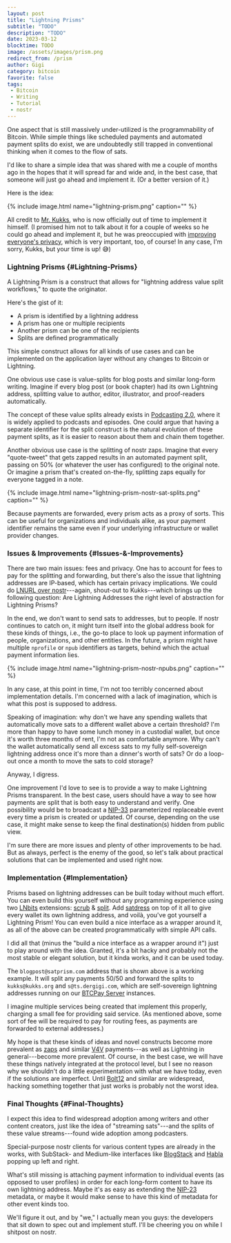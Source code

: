 ```yaml
---
layout: post
title: "Lightning Prisms"
subtitle: "TODO"
description: "TODO"
date: 2023-03-12
blocktime: TODO
image: /assets/images/prism.png
redirect_from: /prism
author: Gigi
category: bitcoin
favorite: false
tags:
 - Bitcoin
 - Writing
 - Tutorial
 - nostr
---
```


One aspect that is still massively under-utilized is the programmability
of Bitcoin. While simple things like scheduled payments and automated
payment splits do exist, we are undoubtedly still trapped in
conventional thinking when it comes to the flow of sats.

I\'d like to share a simple idea that was shared with me a couple of
months ago in the hopes that it will spread far and wide and, in the
best case, that someone will just go ahead and implement it. (Or a
better version of it.)

Here is the idea:

{% include image.html name="lightning-prism.png" caption="" %}

All credit to [Mr. Kukks](https://nostr.directory/p/MrKukks), who is now
officially out of time to implement it himself. (I promised him not to
talk about it for a couple of weeks so he could go ahead and implement
it, but he was preoccupied with [improving everyone\'s
privacy](https://nitter.at/MrKukks/status/1630221270246719489), which is
very important, too, of course! In any case, I\'m sorry, Kukks, but your
time is up! 😅)

### Lightning Prisms {#Lightning-Prisms}

A Lightning Prism is a construct that allows for \"lightning address
value split workflows,\" to quote the originator.

Here\'s the gist of it:

-   A prism is identified by a lightning address
-   A prism has one or multiple recipients
-   Another prism can be one of the recipients
-   Splits are defined programmatically

This simple construct allows for all kinds of use cases and can be
implemented on the application layer without any changes to Bitcoin or
Lightning.

One obvious use case is value-splits for blog posts and similar
long-form writing. Imagine if every blog post (or book chapter) had its
own Lightning address, splitting value to author, editor, illustrator,
and proof-readers automatically.

The concept of these value splits already exists in [Podcasting
2.0](https://github.com/Podcastindex-org/podcast-namespace/blob/main/value/value.md#payment-calculation),
where it is widely applied to podcasts and episodes. One could argue
that having a separate identifier for the split construct is the natural
evolution of these payment splits, as it is easier to reason about them
and chain them together.

Another obvious use case is the splitting of nostr zaps. Imagine that
every \"quote-tweet\" that gets zapped results in an automated payment
split, passing on 50% (or whatever the user has configured) to the
original note. Or imagine a prism that\'s created on-the-fly, splitting
zaps equally for everyone tagged in a note.

{% include image.html name="lightning-prism-nostr-sat-splits.png" caption="" %}

Because payments are forwarded, every prism acts as a proxy of sorts.
This can be useful for organizations and individuals alike, as your
payment identifier remains the same even if your underlying
infrastructure or wallet provider changes.

### Issues & Improvements {#Issues-&amp;-Improvements}

There are two main issues: fees and privacy. One has to account for fees
to pay for the splitting and forwarding, but there\'s also the issue
that lightning addresses are IP-based, which has certain privacy
implications. We could do [LNURL over
nostr](https://github.com/lnurl/luds/pull/203)---again, shout-out to
Kukks---which brings up the following question: Are Lightning Addresses
the right level of abstraction for Lightning Prisms?

In the end, we don\'t want to send sats to addresses, but to people. If
nostr continues to catch on, it might turn itself into the global
address book for these kinds of things, i.e., the go-to place to look up
payment information of people, organizations, and other entities. In the
future, a prism might have multiple `nprofile` or `npub` identifiers
as targets, behind which the actual payment information lies. 

{% include image.html name="lightning-prism-nostr-npubs.png" caption="" %}

In any case, at this point in time, I\'m not too terribly concerned
about implementation details. I\'m concerned with a lack of imagination,
which is what this post is supposed to address.

Speaking of imagination: why don\'t we have any spending wallets that
automatically move sats to a different wallet above a certain threshold?
I\'m more than happy to have some lunch money in a custodial wallet, but
once it\'s worth three months of rent, I\'m not as comfortable anymore.
Why can\'t the wallet automatically send all excess sats to my fully
self-sovereign lightning address once it\'s more than a dinner\'s worth
of sats? Or do a loop-out once a month to move the sats to cold storage?

Anyway, I digress. 

One improvement I\'d love to see is to provide a way to make Lightning
Prisms transparent. In the best case, users should have a way to see how
payments are split that is both easy to understand and verify. One
possibility would be to broadcast a
[NIP-33](https://github.com/nostr-protocol/nips/blob/master/33.md)
parameterized replaceable event every time a prism is created or
updated. Of course, depending on the use case, it might make sense to
keep the final destination(s) hidden from public view.

I\'m sure there are more issues and plenty of other improvements to be
had. But as always, perfect is the enemy of the good, so let\'s talk
about practical solutions that can be implemented and used right now.

### Implementation {#Implementation}

Prisms based on lightning addresses can be built today without much
effort. You can even build this yourself without any programming
experience using two [LNbits](https://lnbits.com/) extensions:
[scrub](https://github.com/lnbits/scrub) &
[split](https://github.com/lnbits/splitpayments). Add
[satdress](https://github.com/nbd-wtf/satdress) on top of it all to give
every wallet its own lightning address, and voilà, you\'ve got yourself
a Lightning Prism! You can even build a nice interface as a wrapper
around it, as all of the above can be created programmatically with
simple API calls.

I did all that (minus the \"build a nice interface as a wrapper around
it\") just to play around with the idea. Granted, it\'s a bit hacky and
probably not the most stable or elegant solution, but it kinda works,
and it can be used today.

The `blogpost@satprism.com` address that is shown above is a working
example. It will split any payments 50/50 and forward the splits to
`kukks@kukks.org` and `s@ts.dergigi.com`, which are self-sovereign
lightning addresses running on our [BTCPay
Server](https://btcpayserver.org/) instances.

I imagine multiple services being created that implement this properly,
charging a small fee for providing said service. (As mentioned above,
some sort of fee will be required to pay for routing fees, as payments
are forwarded to external addresses.)

My hope is that these kinds of ideas and novel constructs become more
prevalent as [zaps](https://nostr-resources.com/#receiving-zaps) and
similar [V4V](https://value4value.info/) payments---as well as Lightning
in general---become more prevalent. Of course, in the best case, we will
have these things natively integrated at the protocol level, but I see
no reason why we shouldn\'t do a little experimentation with what we
have today, even if the solutions are imperfect. Until
[Bolt12](http://bolt12.org/) and similar are widespread, hacking
something together that just works is probably not the worst idea.

### Final Thoughts {#Final-Thoughts}

I expect this idea to find widespread adoption among writers and other
content creators, just like the idea of \"streaming sats\"---and the
splits of these value streams---found wide adoption among podcasters.

Special-purpose nostr clients for various content types are already in
the works, with SubStack- and Medium-like interfaces like
[BlogStack](https://blogstack.io/) and [Habla](https://habla.news/)
popping up left and right. 

What\'s still missing is attaching payment information to individual
events (as opposed to user profiles) in order for each long-form content
to have its own lightning address. Maybe it\'s as easy as extending the
[NIP-23](https://github.com/nostr-protocol/nips/blob/master/23.md)
metadata, or maybe it would make sense to have this kind of metadata for
other event kinds too. 

We\'ll figure it out, and by \"we,\" I actually mean you guys: the
developers that sit down to spec out and implement stuff. I'll be
cheering you on while I shitpost on nostr.
